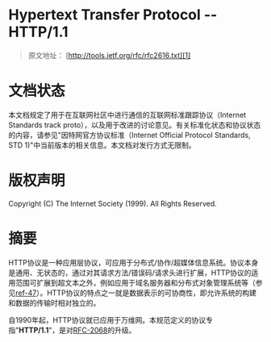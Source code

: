 Hypertext Transfer Protocol -- HTTP/1.1
=======================================

>原文地址： [http://tools.ietf.org/rfc/rfc2616.txt][1]

# 文档状态

本文档规定了用于在互联网社区中进行通信的互联网标准跟踪协议（Internet Standards track proto），以及用于改进的讨论意见。有关标准化状态和协议状态的内容，请参见"因特网官方协议标准（Internet Official Protocol Standards, STD 1)"中当前版本的相关信息。本文档对发行方式无限制。

# 版权声明

   Copyright (C) The Internet Society (1999).  All Rights Reserved.

# 摘要

HTTP协议是一种应用层协议，可应用于分布式/协作/超媒体信息系统。协议本身是通用、无状态的，通过对其请求方法/错误码/请求头进行扩展，HTTP协议的适用范围可扩展到超文本之外，例如应用于域名服务器和分布式对象管理系统等（参见[ref-47][2]）。HTTP协议的特点之一就是数据表示的可协商性，即允许系统的构建和数据的传输时相对独立的。

自1990年起，HTTP协议就已应用于万维网。本规范定义的协议专指"**HTTP/1.1**"，是对[RFC-2068][3]的升级。



[1]:    http://tools.ietf.org/rfc/rfc2616.txt
[2]:    ./17.md#ref47
[3]:    http://tools.ietf.org/html/rfc2068